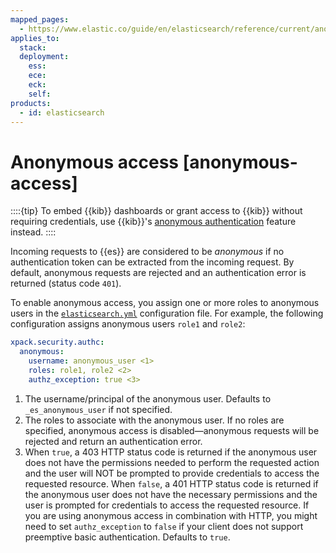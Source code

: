 ```yaml
---
mapped_pages:
  - https://www.elastic.co/guide/en/elasticsearch/reference/current/anonymous-access.html
applies_to:
  stack:
  deployment:
    ess:
    ece:
    eck:
    self:
products:
  - id: elasticsearch
---
```


# Anonymous access [anonymous-access]

::::{tip} 
To embed {{kib}} dashboards or grant access to {{kib}} without requiring credentials, use {{kib}}'s [anonymous authentication](/deploy-manage/users-roles/cluster-or-deployment-auth/kibana-authentication.md) feature instead.
::::


Incoming requests to {{es}} are considered to be *anonymous* if no authentication token can be extracted from the incoming request. By default, anonymous requests are rejected and an authentication error is returned (status code `401`).

To enable anonymous access, you assign one or more roles to anonymous users in the [`elasticsearch.yml`](/deploy-manage/stack-settings.md) configuration file. For example, the following configuration assigns anonymous users `role1` and `role2`:

```yaml
xpack.security.authc:
  anonymous:
    username: anonymous_user <1>
    roles: role1, role2 <2>
    authz_exception: true <3>
```

1. The username/principal of the anonymous user. Defaults to `_es_anonymous_user` if not specified.
2. The roles to associate with the anonymous user. If no roles are specified, anonymous access is disabled—​anonymous requests will be rejected and return an authentication error.
3. When `true`, a 403 HTTP status code is returned if the anonymous user does not have the permissions needed to perform the requested action and the user will NOT be prompted to provide credentials to access the requested resource. When `false`, a 401 HTTP status code is returned if the anonymous user does not have the necessary permissions and the user is prompted for credentials to access the requested resource. If you are using anonymous access in combination with HTTP, you might need to set `authz_exception` to `false` if your client does not support preemptive basic authentication. Defaults to `true`.


